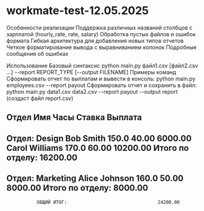 # workmate-test-12.05.2025

Особенности реализации
  Поддержка различных названий столбцов с зарплатой (hourly_rate, rate, salary)
  Обработка пустых файлов и ошибок формата
  Гибкая архитектура для добавления новых типов отчетов
  Четкое форматирование вывода с выравниванием колонок
  Подробные сообщения об ошибках

Использование
Базовый синтаксис
  python main.py файл1.csv [файл2.csv ...] --report REPORT_TYPE [--output FILENAME]
Примеры команд
Сформировать отчет по выплатам и вывести в консоль:
  python main.py employees.csv --report payout
Сформировать отчет и сохранить в файл:
  python main.py data1.csv data2.csv --report payout --output report (создаст файл report.csv)

Отдел           Имя                     Часы     Ставка         Выплата
----------------------------------------------------------------------
Отдел: Design
               Bob Smith                150.0      40.00        6000.00
               Carol Williams           170.0      60.00       10200.00
               Итого по отделу:                             16200.00
----------------------------------------------------------------------
Отдел: Marketing
               Alice Johnson            160.0      50.00        8000.00
               Итого по отделу:                              8000.00
----------------------------------------------------------------------
               ОБЩИЙ ИТОГ:                                 24200.00
